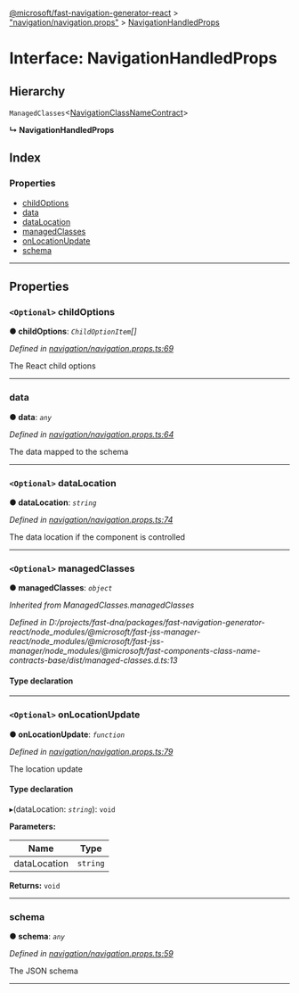 [@microsoft/fast-navigation-generator-react](../README.md) > ["navigation/navigation.props"](../modules/_navigation_navigation_props_.md) > [NavigationHandledProps](../interfaces/_navigation_navigation_props_.navigationhandledprops.md)

# Interface: NavigationHandledProps

## Hierarchy

 `ManagedClasses`<[NavigationClassNameContract](_navigation_navigation_style_.navigationclassnamecontract.md)>

**↳ NavigationHandledProps**

## Index

### Properties

* [childOptions](_navigation_navigation_props_.navigationhandledprops.md#childoptions)
* [data](_navigation_navigation_props_.navigationhandledprops.md#data)
* [dataLocation](_navigation_navigation_props_.navigationhandledprops.md#datalocation)
* [managedClasses](_navigation_navigation_props_.navigationhandledprops.md#managedclasses)
* [onLocationUpdate](_navigation_navigation_props_.navigationhandledprops.md#onlocationupdate)
* [schema](_navigation_navigation_props_.navigationhandledprops.md#schema)

---

## Properties

<a id="childoptions"></a>

### `<Optional>` childOptions

**● childOptions**: *`ChildOptionItem`[]*

*Defined in [navigation/navigation.props.ts:69](https://github.com/Microsoft/fast-dna/blob/164dd3ca/packages/fast-navigation-generator-react/src/navigation/navigation.props.ts#L69)*

The React child options

___
<a id="data"></a>

###  data

**● data**: *`any`*

*Defined in [navigation/navigation.props.ts:64](https://github.com/Microsoft/fast-dna/blob/164dd3ca/packages/fast-navigation-generator-react/src/navigation/navigation.props.ts#L64)*

The data mapped to the schema

___
<a id="datalocation"></a>

### `<Optional>` dataLocation

**● dataLocation**: *`string`*

*Defined in [navigation/navigation.props.ts:74](https://github.com/Microsoft/fast-dna/blob/164dd3ca/packages/fast-navigation-generator-react/src/navigation/navigation.props.ts#L74)*

The data location if the component is controlled

___
<a id="managedclasses"></a>

### `<Optional>` managedClasses

**● managedClasses**: *`object`*

*Inherited from ManagedClasses.managedClasses*

*Defined in D:/projects/fast-dna/packages/fast-navigation-generator-react/node_modules/@microsoft/fast-jss-manager-react/node_modules/@microsoft/fast-jss-manager/node_modules/@microsoft/fast-components-class-name-contracts-base/dist/managed-classes.d.ts:13*

#### Type declaration

___
<a id="onlocationupdate"></a>

### `<Optional>` onLocationUpdate

**● onLocationUpdate**: *`function`*

*Defined in [navigation/navigation.props.ts:79](https://github.com/Microsoft/fast-dna/blob/164dd3ca/packages/fast-navigation-generator-react/src/navigation/navigation.props.ts#L79)*

The location update

#### Type declaration
▸(dataLocation: *`string`*): `void`

**Parameters:**

| Name | Type |
| ------ | ------ |
| dataLocation | `string` |

**Returns:** `void`

___
<a id="schema"></a>

###  schema

**● schema**: *`any`*

*Defined in [navigation/navigation.props.ts:59](https://github.com/Microsoft/fast-dna/blob/164dd3ca/packages/fast-navigation-generator-react/src/navigation/navigation.props.ts#L59)*

The JSON schema

___

